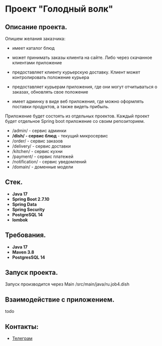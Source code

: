 # Проект "Голодный волк"

## Описание проекта.

Опишем желания заказчика:

- имеет каталог блюд

- может принимать заказы клиента на сайте. Либо через скачанное клиентами приложение

- предоставляет клиенту курьерскую доставку. Клиент может контролировать положение курьера

- предоставляет курьерам приложения, где они могут отчитываться о заказах, обновлять свое положение

- имеет админку в виде веб приложения, где можно оформлять поставки продуктов, а также видеть прибыль.

Приложение будет состоять из отдельных проектов. 
Каждый проект будет отдельное Spring boot приложение со своим репозиторием.

- /admin/ - сервис админки
- **/dish/ - сервис блюд** - текущий микросервис
- /order/ - сервис заказов
- /delivery/ - сервис доставки
- /kitchen/ - сервис кухни
- /payment/ - сервис платежей
- /notification/ - сервис уведомлений
- /domain/ - доменные модели

## Стек.

- **Java 17**
- **Spring Boot 2.7.10**
- **Spring Data**
- **Spring Security**
- **PostgreSQL 14**
- **lombok**


## Требования.

- **Java 17**
- **Maven 3.8**
- **PostgresSQL 14**

## Запуск проекта.

Запуск производится через Main /src/main/java/ru.job4.dish

## Взаимодействие с приложением.
todo


## Контакты:

- <a href="https://t.me/I_amPablo/" target="_blank">Телеграм</a></h1>